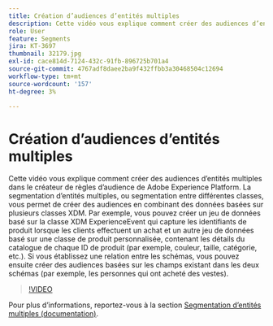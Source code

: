 ```yaml
---
title: Création d’audiences d’entités multiples
description: Cette vidéo vous explique comment créer des audiences d’entités multiples dans le créateur de règles d’audience de Adobe Experience Platform.  La segmentation d’entités multiples, ou segmentation entre différentes classes, vous permet de créer des audiences en combinant des données basées sur plusieurs classes XDM.
role: User
feature: Segments
jira: KT-3697
thumbnail: 32179.jpg
exl-id: cace814d-7124-432c-91fb-896725b701a4
source-git-commit: 4767adf8daee2ba9f432ffbb3a30468504c12694
workflow-type: tm+mt
source-wordcount: '157'
ht-degree: 3%

---
```


# Création d’audiences d’entités multiples

Cette vidéo vous explique comment créer des audiences d’entités multiples dans le créateur de règles d’audience de Adobe Experience Platform.  La segmentation d’entités multiples, ou segmentation entre différentes classes, vous permet de créer des audiences en combinant des données basées sur plusieurs classes XDM. Par exemple, vous pouvez créer un jeu de données basé sur la classe XDM ExperienceEvent qui capture les identifiants de produit lorsque les clients effectuent un achat et un autre jeu de données basé sur une classe de produit personnalisée, contenant les détails du catalogue de chaque ID de produit (par exemple, couleur, taille, catégorie, etc.). Si vous établissez une relation entre les schémas, vous pouvez ensuite créer des audiences basées sur les champs existant dans les deux schémas (par exemple, les personnes qui ont acheté des vestes).

<!--Segment context (segment payload) allows you to provide key contextual details, such as a visitor's abandoned cart contents, in your segment definition so you can send personalized messages.-->

>[!VIDEO](https://video.tv.adobe.com/v/32179?quality=12&learn=on)

Pour plus d’informations, reportez-vous à la section [Segmentation d’entités multiples (documentation)](https://experienceleague.adobe.com/docs/experience-platform/segmentation/multi-entity-segmentation.html?lang=fr).
